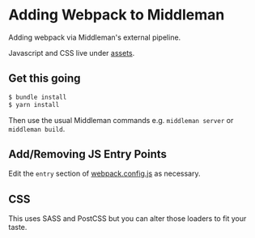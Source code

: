 # Adding Webpack to Middleman

Adding webpack via Middleman's external pipeline.

Javascript and CSS live under [assets](assets).

## Get this going

```sh
$ bundle install
$ yarn install
```

Then use the usual Middleman commands e.g. `middleman server` or `middleman build`.

## Add/Removing JS Entry Points

Edit the `entry` section of [webpack.config.js](webpack.config.js) as necessary.

## CSS

This uses SASS and PostCSS but you can alter those loaders to fit your taste.
